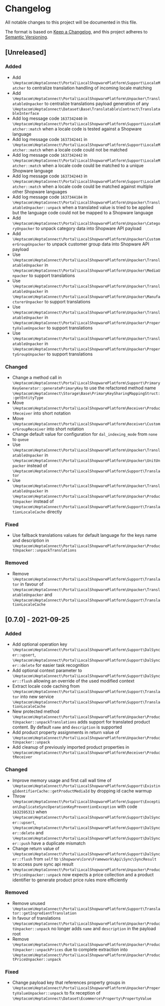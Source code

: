 # Changelog

All notable changes to this project will be documented in this file.

The format is based on [Keep a Changelog](https://keepachangelog.com/en/1.0.0/),
and this project adheres to [Semantic Versioning](https://semver.org/spec/v2.0.0.html).

## [Unreleased]

### Added

- Add `\Heptacom\HeptaConnect\Portal\LocalShopwarePlatform\Support\LocaleMatcher` to centralize translation handling of incoming locale matching
- Add `\Heptacom\HeptaConnect\Portal\LocalShopwarePlatform\Unpacker\TranslatableUnpacker` to centralize translations payload generation of any `\Heptacom\HeptaConnect\Dataset\Base\Translatable\Contract\TranslatableInterface`
- Add log message code `1637342440` in `\Heptacom\HeptaConnect\Portal\LocalShopwarePlatform\Support\LocaleMatcher::match` when a locale code is tested against a Shopware language
- Add log message code `1637342441` in `\Heptacom\HeptaConnect\Portal\LocalShopwarePlatform\Support\LocaleMatcher::match` when a locale code could not be matched
- Add log message code `1637342442` in `\Heptacom\HeptaConnect\Portal\LocalShopwarePlatform\Support\LocaleMatcher::match` when a locale code could be matched to a unique Shopware language
- Add log message code `1637342443` in `\Heptacom\HeptaConnect\Portal\LocalShopwarePlatform\Support\LocaleMatcher::match` when a locale code could be matched against multiple other Shopware languages
- Add log message code `1637344184` in `\Heptacom\HeptaConnect\Portal\LocalShopwarePlatform\Unpacker\TranslatableUnpacker::unpack` when a translated value is tried to be applied but the language code could not be mapped to a Shopware language
- Add `\Heptacom\HeptaConnect\Portal\LocalShopwarePlatform\Unpacker\CategoryUnpacker` to unpack category data into Shopware API payload
- Add `\Heptacom\HeptaConnect\Portal\LocalShopwarePlatform\Unpacker\CustomerGroupUnpacker` to unpack customer group data into Shopware API payload
- Use `\Heptacom\HeptaConnect\Portal\LocalShopwarePlatform\Unpacker\TranslatableUnpacker` in `\Heptacom\HeptaConnect\Portal\LocalShopwarePlatform\Unpacker\MediaUnpacker` to support translations
- Use `\Heptacom\HeptaConnect\Portal\LocalShopwarePlatform\Unpacker\TranslatableUnpacker` in `\Heptacom\HeptaConnect\Portal\LocalShopwarePlatform\Unpacker\ManufacturerUnpacker` to support translations
- Use `\Heptacom\HeptaConnect\Portal\LocalShopwarePlatform\Unpacker\TranslatableUnpacker` in `\Heptacom\HeptaConnect\Portal\LocalShopwarePlatform\Unpacker\PropertyValueUnpacker` to support translations
- Use `\Heptacom\HeptaConnect\Portal\LocalShopwarePlatform\Unpacker\TranslatableUnpacker` in `\Heptacom\HeptaConnect\Portal\LocalShopwarePlatform\Unpacker\PropertyGroupUnpacker` to support translations

### Changed

- Change a method call in `\Heptacom\HeptaConnect\Portal\LocalShopwarePlatform\Support\PrimaryKeyGenerator::generatePrimaryKey` to use the refactored method name `\Heptacom\HeptaConnect\Storage\Base\PrimaryKeySharingMappingStruct::getEntityType`
- Move `\Heptacom\HeptaConnect\Portal\LocalShopwarePlatform\Receiver\ProductReceiver` into short notation
- Move `\Heptacom\HeptaConnect\Portal\LocalShopwarePlatform\Receiver\CustomerGroupReceiver` into short notation
- Change default value for configuration for `dal_indexing_mode` from `none` to `queue`
- Use `\Heptacom\HeptaConnect\Portal\LocalShopwarePlatform\Unpacker\TranslatableUnpacker` in `\Heptacom\HeptaConnect\Portal\LocalShopwarePlatform\Unpacker\UnitUnpacker` instead of `\Heptacom\HeptaConnect\Portal\LocalShopwarePlatform\Support\Translator`
- Use `\Heptacom\HeptaConnect\Portal\LocalShopwarePlatform\Unpacker\TranslatableUnpacker` in `\Heptacom\HeptaConnect\Portal\LocalShopwarePlatform\Unpacker\ProductUnpacker` instead of `\Heptacom\HeptaConnect\Portal\LocalShopwarePlatform\Support\TranslationLocaleCache` directly

### Fixed

- Use fallback translations values for default language for the keys name and description in `\Heptacom\HeptaConnect\Portal\LocalShopwarePlatform\Unpacker\ProductUnpacker::unpackTranslations`

### Removed

- Remove `\Heptacom\HeptaConnect\Portal\LocalShopwarePlatform\Support\Translator` in favour of `\Heptacom\HeptaConnect\Portal\LocalShopwarePlatform\Unpacker\TranslatableUnpacker` and `\Heptacom\HeptaConnect\Portal\LocalShopwarePlatform\Support\TranslationLocaleCache`

## [0.7.0] - 2021-09-25

### Added

- Add optional operation key `\Heptacom\HeptaConnect\Portal\LocalShopwarePlatform\Support\DalSyncer::upsert`, `\Heptacom\HeptaConnect\Portal\LocalShopwarePlatform\Support\DalSyncer::delete` for easier task recognition
- Add optional context parameter to `\Heptacom\HeptaConnect\Portal\LocalShopwarePlatform\Support\DalSyncer::flush` allowing an override of the used modified context
- Extract locale code caching from `\Heptacom\HeptaConnect\Portal\LocalShopwarePlatform\Support\Translator` into new service `\Heptacom\HeptaConnect\Portal\LocalShopwarePlatform\Support\TranslationLocaleCache`
- New protected method `\Heptacom\HeptaConnect\Portal\LocalShopwarePlatform\Unpacker\ProductUnpacker::unpackTranslations` adds support for translated product content. By default `name` and `description` is supported
- Add product property assignments in return value of `\Heptacom\HeptaConnect\Portal\LocalShopwarePlatform\Unpacker\ProductUnpacker::unpack`
- Add cleanup of previously imported product properties in `\Heptacom\HeptaConnect\Portal\LocalShopwarePlatform\Receiver\ProductReceiver`

### Changed

- Improve memory usage and first call wall time of `\Heptacom\HeptaConnect\Portal\LocalShopwarePlatform\Support\ExistingIdentifierCache::getProductMediaId` by dropping id cache warmup
- Throw `\Heptacom\HeptaConnect\Portal\LocalShopwarePlatform\Support\Exception\DuplicateSyncOperationKeyPreventionException` with code `1632595313` when `\Heptacom\HeptaConnect\Portal\LocalShopwarePlatform\Support\DalSyncer::upsert`, `\Heptacom\HeptaConnect\Portal\LocalShopwarePlatform\Support\DalSyncer::delete` and `\Heptacom\HeptaConnect\Portal\LocalShopwarePlatform\Support\DalSyncer::push` have a duplicate mismatch
- Change return value of `\Heptacom\HeptaConnect\Portal\LocalShopwarePlatform\Support\DalSyncer::flush` from `self` to `\Shopware\Core\Framework\Api\Sync\SyncResult` to access pure sync api result
- `\Heptacom\HeptaConnect\Portal\LocalShopwarePlatform\Unpacker\ProductPriceUnpacker::unpack` now expects a price collection and a product identifier to generate product price rules more efficiently

### Removed

- Remove unused `\Heptacom\HeptaConnect\Portal\LocalShopwarePlatform\Support\Translator::getIngredientTranslation`
- In favour of translations `\Heptacom\HeptaConnect\Portal\LocalShopwarePlatform\Unpacker\ProductUnpacker::unpack` no longer adds `name` and `description` in the payload root
- Remove `\Heptacom\HeptaConnect\Portal\LocalShopwarePlatform\Unpacker\ProductUnpacker::unpackPrices` due to complete extraction into `\Heptacom\HeptaConnect\Portal\LocalShopwarePlatform\Unpacker\ProductPriceUnpacker::unpack`

### Fixed

- Change payload key that references property groups in `\Heptacom\HeptaConnect\Portal\LocalShopwarePlatform\Unpacker\PropertyValueUnpacker::unpack` to fix reception of `\Heptacom\HeptaConnect\Dataset\Ecommerce\Property\PropertyValue`

